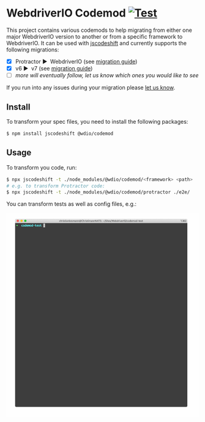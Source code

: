 WebdriverIO Codemod [![Test](https://github.com/webdriverio/protractor-codemod/actions/workflows/test.yaml/badge.svg)](https://github.com/webdriverio/protractor-codemod/actions/workflows/test.yaml)
===================

This project contains various codemods to help migrating from either one major WebdriverIO version to another or from a specific framework to WebdriverIO. It can be used with [jscodeshift](https://www.npmjs.com/package/jscodeshift) and currently supports the following migrations:

- [x] Protractor ▶️&nbsp; WebdriverIO (see [migration guide](https://webdriver.io/docs/protractor-migration))
- [x] v6 ▶️&nbsp; v7 (see [migration guide](https://webdriver.io/docs/v7-migration))
- [ ] _more will eventually follow, let us know which ones you would like to see_

If you run into any issues during your migration please [let us know](https://github.com/webdriverio/codemod/discussions/new).

## Install

To transform your spec files, you need to install the following packages:

```sh
$ npm install jscodeshift @wdio/codemod
```

## Usage

To transform you code, run:

```sh
$ npx jscodeshift -t ./node_modules/@wdio/codemod/<framework> <path>
# e.g. to transform Protractor code:
$ npx jscodeshift -t ./node_modules/@wdio/codemod/protractor ./e2e/
```

You can transform tests as well as config files, e.g.:

![Codemod Usage Example][example]

[example]: /.github/assets/example.gif "Codemod Usage Example"
